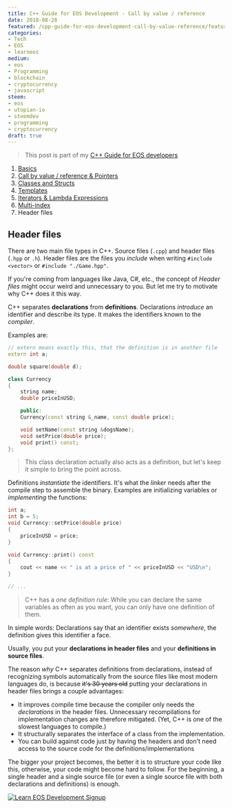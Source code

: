 ```yaml
---
title: C++ Guide for EOS Development - Call by value / reference
date: 2018-08-28
featured: /cpp-guide-for-eos-development-call-by-value-reference/featured.png
categories:
- Tech
- EOS
- learneos
medium:
- eos
- Programming
- blockchain
- cryptocurrency
- javascript
steem:
- eos
- utopian-io
- steemdev
- programming
- cryptocurrency
draft: true
---
```


> This post is part of my [C++ Guide for EOS developers](/categories/learneos)

1. [Basics](/cpp-guide-for-eos-development-basics/)
1. [Call by value / reference & Pointers](/cpp-guide-for-eos-development-call-by-value-reference/)
1. [Classes and Structs](/cpp-guide-for-eos-development-classes-and-structs/)
1. [Templates](/cpp-guide-for-eos-development-templates)
1. [Iterators & Lambda Expressions](/cpp-guide-for-eos-development-iterators-lambda-expressions)
1. [Multi-index](/cpp-guide-for-eos-development-multi-index)
1. Header files

## Header files

There are two main file types in C++. Source files (`.cpp`) and header files (`.hpp` or `.h`).
Header files are the files you _include_ when writing `#include <vector>` or `#include "./Game.hpp"`.

If you're coming from languages like Java, C#, etc., the concept of _Header files_ might occur weird and unnecessary to you.
But let me try to motivate why C++ does it this way.

C++ separates **declarations** from **definitions**.
Declarations _introduce_ an identifier and describe its type. It makes the identifiers known to the _compiler_.

Examples are:

```cpp
// extern means exactly this, that the definition is in another file
extern int a;

double square(double d);

class Currency
{
    string name;
    double priceInUSD;

    public:
    Currency(const string &_name, const double price);

    void setName(const string &dogsName);
    void setPrice(double price);
    void print() const;
};
```

> This class declaration actually also acts as a definition, but let's keep it simple to bring the point across.

Definitions _instantiate_ the identifiers. It's what the _linker_ needs after the compile step to assemble the binary.
Examples are initializing variables or _implementing_ the functions:

```cpp
int a;
int b = 5;
void Currency::setPrice(double price)
{
    priceInUSD = price;
}

void Currency::print() const
{
    cout << name << " is at a price of " << priceInUSD << "USD\n";
}

// ...
```

> C++ has a _one definition rule_: While you can declare the same variables as often as you want, you can only have one definition of them.

In simple words: Declarations say that an identifier exists _somewhere_, the definition gives this identifier a face.

Usually, you put your **declarations in header files** and your **definitions in source files**.

The reason _why_ C++ separates definitions from declarations, instead of recognizing symbols automatically from the source files like most modern languages do, is because ~~it's 30 years old~~ putting your declarations in header files brings a couple advantages:

* It improves compile time because the compiler only needs the _declarations_ in the header files. Unnecessary recompilations for implementation changes are therefore mitigated. (Yet, C++ is one of the slowest languages to compile.)
* It structurally separates the interface of a class from the implementation.
* You can build against code just by having the headers and don't need access to the source code for the definitions/implementations

The bigger your project becomes, the better it is to structure your code like this, otherwise, your code might become hard to follow.
For the beginning, a single header and a single source file (or even a single source file with both declarations and definitions) is enough.


[![Learn EOS Development Signup](https://cmichel.io/images/learneos_subscribe.png)](https://learneos.one#modal)
